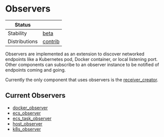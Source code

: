 # Observers

| Status                   |                       |
| ------------------------ |-----------------------|
| Stability                | [beta]                |
| Distributions            | [contrib]             |

Observers are implemented as an extension to discover networked endpoints like a Kubernetes pod, Docker container, or local listening port. Other components can subscribe to an observer instance to be notified of endpoints coming and going.

Currently the only component that uses observers is the [receiver_creator](../../receiver/receivercreator/README.md).

## Current Observers

* [docker_observer](dockerobserver/README.md)
* [ecs_observer](ecsobserver/README.md)
* [ecs_task_observer](ecstaskobserver/README.md)
* [host_observer](hostobserver/README.md)
* [k8s_observer](k8sobserver/README.md)

[beta]: https://github.com/open-telemetry/opentelemetry-collector#beta
[contrib]: https://github.com/open-telemetry/opentelemetry-collector-releases/tree/main/distributions/otelcol-contrib
